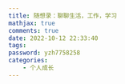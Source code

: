 ```yaml
---
title: 随想录：聊聊生活，工作，学习
mathjax: true
comments: true
date: 2022-10-12 22:33:40
tags:
password: yzh7758258
categories:
    - 个人成长
---
```



